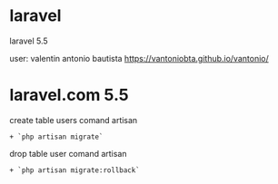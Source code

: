 # laravel
laravel 5.5 

user: valentin antonio bautista
https://vantoniobta.github.io/vantonio/

# laravel.com 5.5
create table users comand artisan

    + `php artisan migrate`

drop table user comand artisan

    + `php artisan migrate:rollback`



